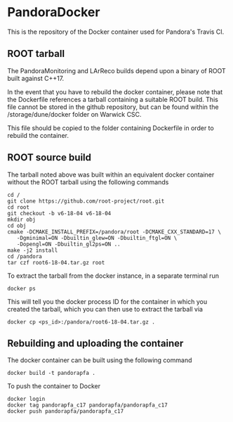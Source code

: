 # PandoraDocker

This is the repository of the Docker container used for Pandora's Travis CI.

## ROOT tarball

The PandoraMonitoring and LArReco builds depend upon a binary of ROOT built against C++17.

In the event that you have to rebuild the docker container, please note that the Dockerfile
references a tarball containing a suitable ROOT build. This file cannot be stored in the github
repository, but can be found within the /storage/dune/docker folder on Warwick CSC.

This file should be copied to the folder containing Dockerfile in order to rebuild the container.

## ROOT source build

The tarball noted above was built within an equivalent docker container without the ROOT tarball
using the following commands
```
cd /
git clone https://github.com/root-project/root.git
cd root
git checkout -b v6-18-04 v6-18-04
mkdir obj
cd obj
cmake -DCMAKE_INSTALL_PREFIX=/pandora/root -DCMAKE_CXX_STANDARD=17 \
   -Dgminimal=ON -Dbuiltin_glew=ON -Dbuiltin_ftgl=ON \
   -Dopengl=ON -Dbuiltin_gl2ps=ON ..
make -j2 install
cd /pandora
tar czf root6-18-04.tar.gz root
```

To extract the tarball from the docker instance, in a separate terminal run
```
docker ps
```

This will tell you the docker process ID for the container in which you created the tarball,
which you can then use to extract the tarball via
```
docker cp <ps_id>:/pandora/root6-18-04.tar.gz .
```

## Rebuilding and uploading the container
The docker container can be built using the following command
```
docker build -t pandorapfa .
```

To push the container to Docker

```
docker login
docker tag pandorapfa_c17 pandorapfa/pandorapfa_c17
docker push pandorapfa/pandorapfa_c17
```
